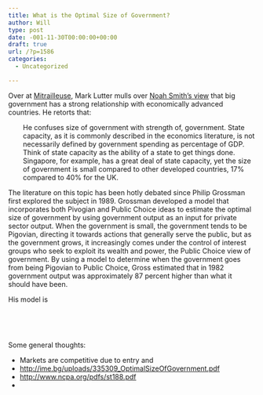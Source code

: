 ```yaml
---
title: What is the Optimal Size of Government?
author: Will
type: post
date: -001-11-30T00:00:00+00:00
draft: true
url: /?p=1586
categories:
  - Uncategorized

---
```

Over at [Mitrailleuse][1], Mark Lutter mulls over [Noah Smith&#8217;s view][2] that big government has a strong relationship with economically advanced countries. He retorts that:

<p style="padding-left: 30px;">
  He confuses size of government with strength of, government. State capacity, as it is commonly described in the economics literature, is not necessarily defined by government spending as percentage of GDP. Think of state capacity as the ability of a state to get things done. Singapore, for example, has a great deal of state capacity, yet the size of government is small compared to other developed countries, 17% compared to 40% for the UK.
</p>

The literature on this topic has been hotly debated since Philip Grossman first explored the subject in 1989. Grossman developed a model that incorporates both Pivogian and Public Choice ideas to estimate the optimal size of government by using government output as an input for private sector output. When the government is small, the government tends to be Pigovian, directing it towards actions that generally serve the public, but as the government grows, it increasingly comes under the control of interest groups who seek to exploit its wealth and power, the Public Choice view of government. By using a model to determine when the government goes from being Pigovian to Public Choice, Gross estimated that in 1982 government output was approximately 87 percent higher than what it should have been.

His model is

&nbsp;

&nbsp;

Some general thoughts:

  * Markets are competitive due to entry and
  * http://ime.bg/uploads/335309_OptimalSizeOfGovernment.pdf
  * http://www.ncpa.org/pdfs/st188.pdf
  *

 [1]: http://mitrailleuse.net/2015/05/18/big-government-and-economic-development/
 [2]: http://www.bloombergview.com/articles/2015-05-18/big-government-is-surest-way-for-nations-to-get-rich
